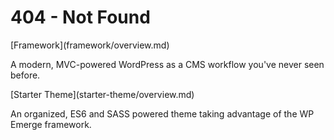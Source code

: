 <h1 class="heading--404">404 - Not Found</h1>

<div class="cover-buttons">
    <div>
        [Framework](framework/overview.md)
        <p>A modern, MVC-powered WordPress as a CMS workflow you've never seen before.</p>
    </div>
    <div>
        [Starter Theme](starter-theme/overview.md)
        <p>An organized, ES6 and SASS powered theme taking advantage of the WP Emerge framework.</p>
    </div>
</div>
